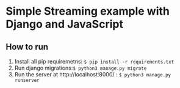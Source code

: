 # Simple Streaming example with Django and JavaScript

## How to run

1. Install all pip requiremetns: `$ pip install -r requirements.txt`
2. Run django migrations:`$ python3 manage.py migrate`
3. Run the server at http://localhost:8000/ : `$ python3 manage.py runserver`
